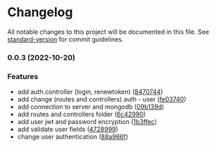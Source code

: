 # Changelog

All notable changes to this project will be documented in this file. See [standard-version](https://github.com/conventional-changelog/standard-version) for commit guidelines.

### 0.0.3 (2022-10-20)


### Features

* add auth.controller (login, renewtoken) ([8470744](https://github.com/FaztWeb/company-products-api/commit/84707444d03ecafab5d114d99b7934902ca389a9))
* add change (routes and controllers) auth - user ([fe03740](https://github.com/FaztWeb/company-products-api/commit/fe03740dcb8739bb458608f4544519cc0ed7878b))
* add connection to server and mongodb ([09b139d](https://github.com/FaztWeb/company-products-api/commit/09b139d6841635dab9d40a20abb51c56ea77881a))
* add routes and controllers folder ([6c42990](https://github.com/FaztWeb/company-products-api/commit/6c42990afee36c3a0e3e279367dcb161941b523c))
* add user jwt and password encryption ([1b3ffec](https://github.com/FaztWeb/company-products-api/commit/1b3ffeca2457b0a4fceed795d232192c4f90975e))
* add validate user fields ([4728999](https://github.com/FaztWeb/company-products-api/commit/472899935a0c783166a16b15dad39cf4348472d2))
* change user authentication ([88a966f](https://github.com/FaztWeb/company-products-api/commit/88a966fd03d3e6eedac44cc321030982d42faa42))
